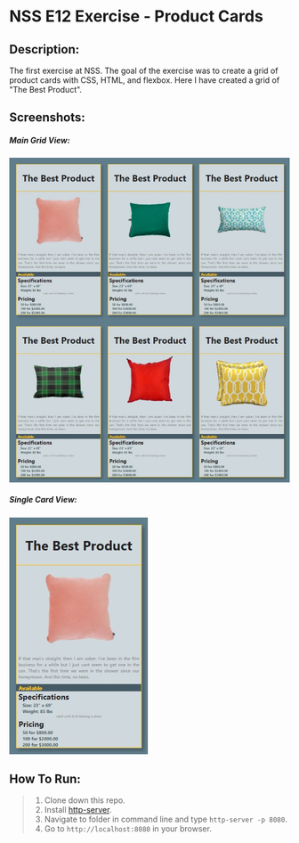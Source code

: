 # NSS E12 Exercise - Product Cards


## Description:
The first exercise at NSS. The goal of the exercise was to create a grid of product cards with CSS, HTML, and flexbox.  Here I have created a grid of "The Best Product". 

## Screenshots:
##### Main Grid View:
![Main View](images/productcard1.jpg)
##### Single Card View:
![Card View](images/productcard2.jpg)

## How To Run:
>1. Clone down this repo.
>1. Install [http-server](https://www.npmjs.com/package/http-server).
>1. Navigate to folder in command line and type `http-server -p 8080`.
>1. Go to `http://localhost:8080` in your browser.